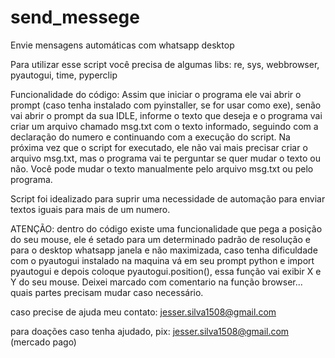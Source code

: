 # send_messege
Envie mensagens automáticas com whatsapp desktop


Para utilizar esse script você precisa de algumas libs: re, sys, webbrowser, pyautogui, time, pyperclip

Funcionalidade do código:
         Assim que iniciar o programa ele vai abrir o prompt (caso tenha instalado com pyinstaller, se for usar como exe), senão vai abrir o prompt da sua IDLE, informe o texto que deseja e o programa vai criar um arquivo chamado msg.txt com o texto informado, seguindo com a declaração do numero e continuando com a execução do script. Na próxima vez que o script for executado, ele não vai mais precisar criar o arquivo msg.txt, mas o programa vai te perguntar se quer mudar o texto ou não. Você pode mudar o texto manualmente pelo arquivo msg.txt ou pelo programa.

Script foi idealizado para suprir uma necessidade de automação para enviar textos iguais para mais de um numero.

ATENÇÃO:
        dentro do código existe uma funcionalidade que pega a posição do seu mouse, ele é setado para um determinado padrão de resolução e para o desktop whatsapp janela
e não maximizada, caso tenha dificuldade com o pyautogui instalado na maquina vá em seu prompt python e import pyautogui e depois coloque pyautogui.position(), essa função vai exibir X e Y do seu mouse. Deixei marcado com comentario na função browser... quais partes precisam mudar caso necessário.

caso precise de ajuda meu contato: jesser.silva1508@gmail.com

para doações caso tenha ajudado, pix: jesser.silva1508@gmail.com (mercado pago)



 

